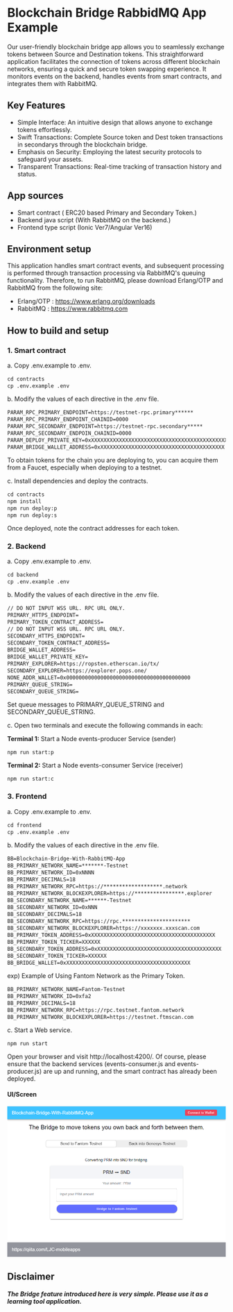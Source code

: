 # Blockchain Bridge RabbidMQ App Example

Our user-friendly blockchain bridge app allows you to seamlessly exchange tokens between Source and Destination tokens. This straightforward application facilitates the connection of tokens across different blockchain networks, ensuring a quick and secure token swapping experience. It monitors events on the backend, handles events from smart contracts, and integrates them with RabbitMQ.

## Key Features

* Simple Interface: An intuitive design that allows anyone to exchange tokens effortlessly.
* Swift Transactions: Complete Source token and Dest token transactions in secondarys through the blockchain bridge.
* Emphasis on Security: Employing the latest security protocols to safeguard your assets.
* Transparent Transactions: Real-time tracking of transaction history and status.

## App sources
* Smart contract ( ERC20 based Primary and Secondary Token.)
* Backend java script (With RabbitMQ on the backend.)
* Frontend type script (Ionic Ver7/Angular Ver16)

## Environment setup
This application handles smart contract events, and subsequent processing is performed through transaction processing via RabbitMQ's queuing functionality. Therefore, to run RabbitMQ, please download Erlang/OTP and RabbitMQ from the following site:
* Erlang/OTP : https://www.erlang.org/downloads
* RabbitMQ : https://www.rabbitmq.com

## How to build and setup

### 1\. Smart contract  
a. Copy .env.example to .env.
```shell
cd contracts
cp .env.example .env
```
b. Modify the values of each directive in the .env file.
```
PARAM_RPC_PRIMARY_ENDPOINT=https://testnet-rpc.primary******
PARAM_RPC_PRIMARY_ENDPOINT_CHAINID=0000
PARAM_RPC_SECONDARY_ENDPOINT=https://testnet-rpc.secondary*****
PARAM_RPC_SECONDARY_ENDPOIN_CHAINID=0000
PARAM_DEPLOY_PRIVATE_KEY=0xXXXXXXXXXXXXXXXXXXXXXXXXXXXXXXXXXXXXXXXXXXXXXXXXXXXXXXXXXXXXXXXX
PARAM_BRIDGE_WALLET_ADDRESS=0xXXXXXXXXXXXXXXXXXXXXXXXXXXXXXXXXXXXXXXXX
```
To obtain tokens for the chain you are deploying to, you can acquire them from a Faucet, especially when deploying to a testnet.

c. Install dependencies and deploy the contracts.
```shell
cd contracts
npm install
npm run deploy:p
npm run deploy:s
```
Once deployed, note the contract addresses for each token.


### 2\. Backend
a. Copy .env.example to .env.
```shell
cd backend
cp .env.example .env
```
b. Modify the values of each directive in the .env file.
```
// DO NOT INPUT WSS URL. RPC URL ONLY.
PRIMARY_HTTPS_ENDPOINT=
PRIMARY_TOKEN_CONTRACT_ADDRESS=
// DO NOT INPUT WSS URL. RPC URL ONLY.
SECONDARY_HTTPS_ENDPOINT=
SECONDARY_TOKEN_CONTRACT_ADDRESS=
BRIDGE_WALLET_ADDRESS=
BRIDGE_WALLET_PRIVATE_KEY=
PRIMARY_EXPLORER=https://ropsten.etherscan.io/tx/
SECONDARY_EXPLORER=https://explorer.pops.one/
NONE_ADDR_WALLET=0x0000000000000000000000000000000000000000
PRIMARY_QUEUE_STRING=
SECONDARY_QUEUE_STRING=
```
Set queue messages to PRIMARY_QUEUE_STRING and SECONDARY_QUEUE_STRING.

c. Open two terminals and execute the following commands in each:

**Terminal 1:** Start a Node events-producer Service (sender)
```
npm run start:p
```
**Terminal 2:** Start a Node events-consumer Service (receiver)
```
npm run start:c
```

### 3\. Frontend  
a. Copy .env.example to .env.
```shell
cd frontend
cp .env.example .env
```
b. Modify the values of each directive in the .env file.
```
BB=Blockchain-Bridge-With-RabbitMQ-App
BB_PRIMARY_NETWORK_NAME=*******-Testnet
BB_PRIMARY_NETWORK_ID=0xNNNN
BB_PRIMARY_DECIMALS=18
BB_PRIMARY_NETWORK_RPC=https://*******************.network
BB_PRIMARY_NETWORK_BLOCKEXPLORER=https://****************.explorer
BB_SECONDARY_NETWORK_NAME=******-Testnet
BB_SECONDARY_NETWORK_ID=0xNNN
BB_SECONDARY_DECIMALS=18
BB_SECONDARY_NETWORK_RPC=https://rpc.**********************
BB_SECONDARY_NETWORK_BLOCKEXPLORER=https://xxxxxxx.xxxscan.com
BB_PRIMARY_TOKEN_ADDRESS=0xXXXXXXXXXXXXXXXXXXXXXXXXXXXXXXXXXXXXXXXX
BB_PRIMARY_TOKEN_TICKER=XXXXXX
BB_SECONDARY_TOKEN_ADDRESS=0xXXXXXXXXXXXXXXXXXXXXXXXXXXXXXXXXXXXXXXXX
BB_SECONDARY_TOKEN_TICKER=XXXXXX
BB_BRIDGE_WALLET=0xXXXXXXXXXXXXXXXXXXXXXXXXXXXXXXXXXXXXXXXX

```
exp)
Example of Using Fantom Network as the Primary Token.
```
BB_PRIMARY_NETWORK_NAME=Fantom-Testnet  
BB_PRIMARY_NETWORK_ID=0xfa2  
BB_PRIMARY_DECIMALS=18  
BB_PRIMARY_NETWORK_RPC=https://rpc.testnet.fantom.network  
BB_PRIMARY_NETWORK_BLOCKEXPLORER=https://testnet.ftmscan.com
```

c. Start a Web service.
```
npm run start
```
Open your browser and visit http://localhost:4200/.
Of course, please ensure that the backend services (events-consumer.js and events-producer.js) are up and running, and the smart contract has already been deployed.

#### UI/Screen
![example screen print](./git-image/vol1.png)

## Disclaimer
##### The Bridge feature introduced here is very simple. Please use it as a learning tool application.
